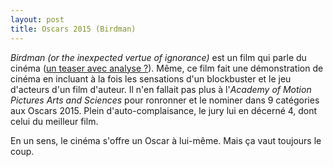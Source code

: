 ```yaml
---
layout: post
title: Oscars 2015 (Birdman)
---
```

<i>Birdman (or the inexpected vertue of ignorance)</i> est un film qui
parle du cinéma
([un teaser avec analyse ?](http://www.lemonde.fr/culture/video/2015/02/23/birdman-un-film-brillant-mais-trop-bodybuilde_4581425_3246.html)).
Même, ce film fait une démonstration de cinéma en incluant à la fois
les sensations d'un blockbuster et le jeu d'acteurs d'un film d'auteur.
Il n'en fallait pas plus à l'<i>Academy of Motion Pictures Arts and
Sciences</i> pour ronronner et le nominer dans 9 catégories aux Oscars
2015. Plein d'auto-complaisance, le jury lui en décerné 4, dont celui
du meilleur film.

En un sens, le cinéma s'offre un Oscar à lui-même. Mais ça vaut toujours
le coup.
